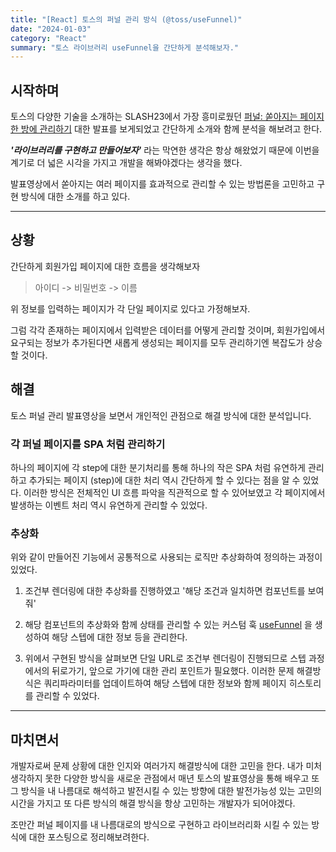 ```yaml
---
title: "[React] 토스의 퍼널 관리 방식 (@toss/useFunnel)"
date: "2024-01-03"
category: "React"
summary: "토스 라이브러리 useFunnel을 간단하게 분석해보자."
---
```



## 시작하며

토스의 다양한 기술을 소개하는 SLASH23에서 가장 흥미로웠던 [퍼널: 쏟아지는 페이지 한 방에 관리하기](https://toss.im/slash-23/session-detail/A1-3) 대한 발표를 보게되었고 간단하게 소개와 함께 분석을 해보려고 한다.

**_'라이브러리를 구현하고 만들어보자'_** 라는 막연한 생각은 항상 해왔었기 때문에 이번을 계기로 더 넓은 시각을 가지고 개발을 해봐야겠다는 생각을 했다.

발표영상에서 쏟아지는 여러 페이지를 효과적으로 관리할 수 있는 방법론을 고민하고 구현 방식에 대한 소개를 하고 있다.

---

## 상황

간단하게 회원가입 페이지에 대한 흐름을 생각해보자

> 아이디 -> 비밀번호 -> 이름

위 정보를 입력하는 페이지가 각 단일 페이지로 있다고 가정해보자.

그럼 각각 존재하는 페이지에서 입력받은 데이터를 어떻게 관리할 것이며, 회원가입에서 요구되는 정보가 추가된다면 새롭게 생성되는 페이지를 모두 관리하기엔 복잡도가 상승할 것이다.

## 해결

토스 퍼널 관리 발표영상을 보면서 개인적인 관점으로 해결 방식에 대한 분석입니다.

### 각 퍼널 페이지를 SPA 처럼 관리하기

하나의 페이지에 각 step에 대한 분기처리를 통해 하나의 작은 SPA 처럼 유연하게 관리하고 추가되는 페이지 (step)에 대한 처리 역시 간단하게 할 수 있다는 점을 알 수 있었다. 이러한 방식은 전체적인 UI 흐름 파악을 직관적으로 할 수 있어보였고 각 페이지에서 발생하는 이벤트 처리 역시 유연하게 관리할 수 있었다.

### 추상화

위와 같이 만들어진 기능에서 공통적으로 사용되는 로직만 추상화하여 정의하는 과정이 있었다.

1. 조건부 렌더링에 대한 추상화를 진행하였고 '해당 조건과 일치하면 컴포넌트를 보여줘'

2. 해당 컴포넌트의 추상화와 함께 상태를 관리할 수 있는 커스텀 훅 [useFunnel](https://slash.page/ko/libraries/react/use-funnel/README.i18n) 을 생성하여 해당 스텝에 대한 정보 등을 관리한다.

3. 위에서 구현된 방식을 살펴보면 단일 URL로 조건부 렌더링이 진행되므로 스텝 과정에서의 뒤로가기, 앞으로 가기에 대한 관리 포인트가 필요했다. 이러한 문제 해결방식은 쿼리파라미터를 업데이트하여 해당 스텝에 대한 정보와 함께 페이지 히스토리를 관리할 수 있었다.

---

## 마치면서

개발자로써 문제 상황에 대한 인지와 여러가지 해결방식에 대한 고민을 한다. 내가 미처 생각하지 못한 다양한 방식을 새로운 관점에서 매년 토스의 발표영상을 통해 배우고 또 그 방식을 내 나름대로 해석하고 발전시킬 수 있는 방향에 대한 발전가능성 있는 고민의 시간을 가지고 또 다른 방식의 해결 방식을 항상 고민하는 개발자가 되어야겠다.

조만간 퍼널 페이지를 내 나름대로의 방식으로 구현하고 라이브러리화 시킬 수 있는 방식에 대한 포스팅으로 정리해보려한다.
